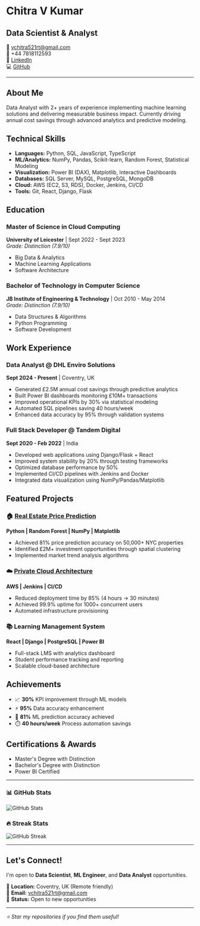 # Chitra V Kumar
## Data Scientist & Analyst

📧 vchitra521rt@gmail.com  
📱 +44 7818112593  
🔗 [LinkedIn](https://www.linkedin.com/in/codewithchitra/)  
💻 [GitHub](https://github.com/ChitraVKumar)

---

## About Me
Data Analyst with 2+ years of experience implementing machine learning solutions and delivering measurable business impact. Currently driving annual cost savings through advanced analytics and predictive modeling.

## Technical Skills
- **Languages:** Python, SQL, JavaScript, TypeScript
- **ML/Analytics:** NumPy, Pandas, Scikit-learn, Random Forest, Statistical Modeling
- **Visualization:** Power BI (DAX), Matplotlib, Interactive Dashboards
- **Databases:** SQL Server, MySQL, PostgreSQL, MongoDB
- **Cloud:** AWS (EC2, S3, RDS), Docker, Jenkins, CI/CD
- **Tools:** Git, React, Django, Flask

## Education
### Master of Science in Cloud Computing
**University of Leicester** | Sept 2022 - Sept 2023  
*Grade: Distinction (7.9/10)*
- Big Data & Analytics
- Machine Learning Applications
- Software Architecture

### Bachelor of Technology in Computer Science  
**JB Institute of Engineering & Technology** | Oct 2010 - May 2014  
*Grade: Distinction (7.9/10)*
- Data Structures & Algorithms
- Python Programming
- Software Development

## Work Experience
### Data Analyst @ DHL Enviro Solutions
**Sept 2024 - Present** | Coventry, UK
- Generated £2.5M annual cost savings through predictive analytics
- Built Power BI dashboards monitoring £10M+ transactions
- Improved operational KPIs by 30% via statistical modeling
- Automated SQL pipelines saving 40 hours/week
- Enhanced data accuracy by 95% through validation systems

### Full Stack Developer @ Tandem Digital
**Sept 2020 - Feb 2022** | India
- Developed web applications using Django/Flask + React
- Improved system stability by 20% through testing frameworks
- Optimized database performance by 50%
- Implemented CI/CD pipelines with Jenkins and Docker
- Integrated data visualization using NumPy/Pandas/Matplotlib

## Featured Projects

### 🏠 [Real Estate Price Prediction](https://github.com/ChitraVKumar/Manhattan-Real-Estate-Analysis)
**Python | Random Forest | NumPy | Matplotlib**
- Achieved 81% price prediction accuracy on 50,000+ NYC properties
- Identified £2M+ investment opportunities through spatial clustering
- Implemented market trend analysis algorithms

### ☁️ [Private Cloud Architecture](https://github.com/ChitraVKumar/CloudComputing_WB_VPC_UoL_Project)
**AWS | Jenkins | CI/CD**
- Reduced deployment time by 85% (4 hours → 30 minutes)
- Achieved 99.9% uptime for 1000+ concurrent users
- Automated infrastructure provisioning

### 📚 Learning Management System
**React | Django | PostgreSQL | Power BI**
- Full-stack LMS with analytics dashboard
- Student performance tracking and reporting
- Scalable cloud-based architecture

## Achievements
- 📈 **30%** KPI improvement through ML models
- ⚡ **95%** Data accuracy enhancement
- 🤖 **81%** ML prediction accuracy achieved
- ⏱️ **40 hours/week** Process automation savings

## Certifications & Awards
- Master's Degree with Distinction
- Bachelor's Degree with Distinction
- Power BI Certified

---

### 📊 GitHub Stats
![GitHub Stats](https://github-readme-stats.vercel.app/api?username=ChitraVKumar&show_icons=true&theme=dark)

### 🔥 Streak Stats
![GitHub Streak](https://github-readme-streak-stats.herokuapp.com/?user=ChitraVKumar&theme=dark)

---

## Let's Connect!
I'm open to **Data Scientist**, **ML Engineer**, and **Data Analyst** opportunities.

📍 **Location:** Coventry, UK (Remote friendly)  
📧 **Email:** vchitra521rt@gmail.com  
💼 **Status:** Open to new opportunities

---

*⭐ Star my repositories if you find them useful!*
